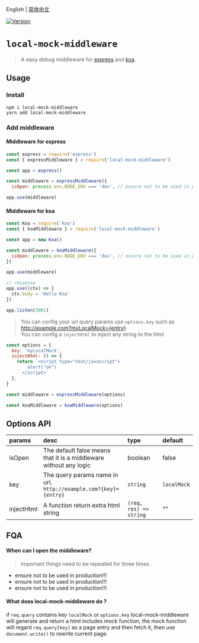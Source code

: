 English | [简体中文](/packages/local-mock-middleware/README_CN.md)

<a href="https://www.npmjs.com/package/local-mock-middleware"><img src="https://img.shields.io/npm/v/local-mock-middleware.svg?sanitize=true" alt="Version"></a>

# `local-mock-middleware`

> A easy debug middleware for [express](https://www.npmjs.com/package/express) and [koa](https://www.npmjs.com/package/koa).

## Usage

### Install

```shell
npm i local-mock-middleware
yarn add local-mock-middleware
```

### Add middleware

#### Middleware for express

```js
const express = require('express')
const { expressMiddleware } = require('local-mock-middleware')

const app = express()

const middleware = expressMiddleware({
  isOpen: process.env.NODE_ENV === 'dev', // ensure not to be used in production!!!

app.use(middleware)
```

#### Middleware for koa

```js
const Koa = require('koa')
const { koaMiddleware } = require('local-mock-middleware')

const app = new Koa()

const middleware = koaMiddleware({
  isOpen: process.env.NODE_ENV === 'dev', // ensure not to be used in production!!!
})

app.use(middleware)

// response
app.use((ctx) => {
  ctx.body = 'Hello Koa'
})

app.listen(3001)
```

> You can config your url query params use `options.key` such as http://example.com?myLocalMock={entry}  
> You can config a `injectHtml` to inject any string to the html

```js
const options = {
  key: 'myLocalMock',
  injectHtml: () => {
    return `<script type="text/javascript">
        alert("ok")
      </script>`
  },
}

const middleware = expressMiddleware(options)

const koaMiddleware = koaMiddleware(options)
```

## Options API

| params | desc | type | default |
| :-- | :-- | :-- | :-- |
| isOpen | The default false means that it is a middleware without any logic | boolean | false |
| key | The query params name in url.<br> `http://example.com?{key}={entry}` | `string` | `localMock` |
| injectHtml | A function return extra html string | `(req, res) => string` | "" |

## FQA

#### When can I open the middleware?

> Important things need to be repeated for three times.

- ensure not to be used in production!!!
- ensure not to be used in production!!!
- ensure not to be used in production!!!

#### What does local-mock-middleware do ?

if `req.query` contains key `localMock` or `options.key` local-mock-middleware will generate and return a html includes mock function, the mock function will regard `req.query[key]` as a page entry and then fetch it, then use `document.write()` to rewrite current page.
